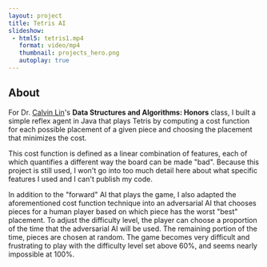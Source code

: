 ```yaml
---
layout: project
title: Tetris AI
slideshow:
 - html5: tetris1.mp4
   format: video/mp4
   thumbnail: projects_hero.png
   autoplay: true
---
```


## About

For Dr. [Calvin Lin](http://www.cs.utexas.edu/~lin/)'s **Data Structures and Algorithms: Honors** class, I built a simple reflex agent in Java that plays Tetris by computing a cost function for each possible placement of a given piece and choosing the placement that minimizes the cost.

This cost function is defined as a linear combination of features, each of which quantifies a different way the board can be made "bad". Because this project is still used, I won't go into too much detail here about what specific features I used and I can't publish my code.

In addition to the "forward" AI that plays the game, I also adapted the aforementioned cost function technique into an adversarial AI that chooses pieces for a human player based on which piece has the worst "best" placement. To adjust the difficulty level, the player can choose a proportion of the time that the adversarial AI will be used. The remaining portion of the time, pieces are chosen at random. The game becomes very difficult and frustrating to play with the difficulty level set above 60%, and seems nearly impossible at 100%.